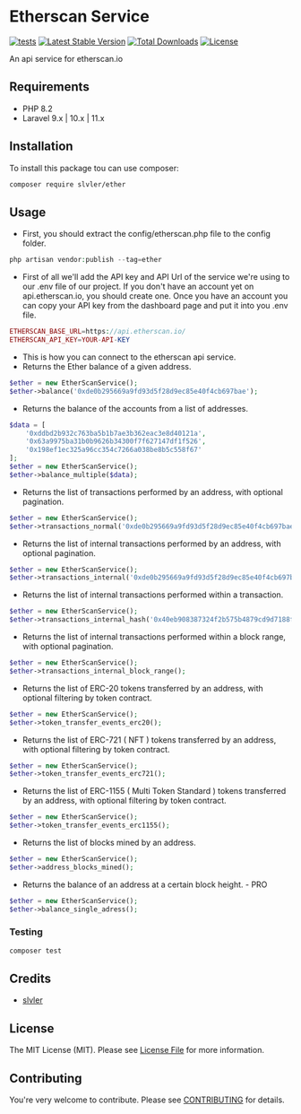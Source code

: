 # Etherscan Service
[![tests](https://github.com/slvler/etherscan-service/actions/workflows/tests.yml/badge.svg)](https://github.com/slvler/etherscan-service/actions/workflows/tests.yml)
[![Latest Stable Version](https://img.shields.io/packagist/v/slvler/ether.svg)](https://packagist.org/packages/slvler/ether)
[![Total Downloads](https://poser.pugx.org/slvler/ether/downloads)](https://packagist.org/packages/slvler/ether)
[![License](https://poser.pugx.org/slvler/ether/license)](https://packagist.org/packages/slvler/ether)

An api service for etherscan.io

## Requirements
- PHP 8.2
- Laravel 9.x | 10.x | 11.x

## Installation
To install this package tou can use composer:
```bash
composer require slvler/ether
```

## Usage
- First, you should extract the config/etherscan.php file to the config folder. 
```php
php artisan vendor:publish --tag=ether
```
- First of all we'll add the API key and API Url of the service we're using to our .env file of our project. If you don't have an account yet on api.etherscan.io, you should create one. Once you have an account you can copy your API key from the dashboard page and put it into you .env file.
```php
ETHERSCAN_BASE_URL=https://api.etherscan.io/
ETHERSCAN_API_KEY=YOUR-API-KEY
```
- This is how you can connect to the etherscan api service.
- Returns the Ether balance of a given address.
```php
$ether = new EtherScanService();
$ether->balance('0xde0b295669a9fd93d5f28d9ec85e40f4cb697bae');
```
- Returns the balance of the accounts from a list of addresses.
```php
$data = [ 
    '0xddbd2b932c763ba5b1b7ae3b362eac3e8d40121a',
    '0x63a9975ba31b0b9626b34300f7f627147df1f526',
    '0x198ef1ec325a96cc354c7266a038be8b5c558f67'
];
$ether = new EtherScanService();
$ether->balance_multiple($data);
```
- Returns the list of transactions performed by an address, with optional pagination.
```php
$ether = new EtherScanService();
$ether->transactions_normal('0xde0b295669a9fd93d5f28d9ec85e40f4cb697bae');
```
- Returns the list of internal transactions performed by an address, with optional pagination.
```php
$ether = new EtherScanService();
$ether->transactions_internal('0xde0b295669a9fd93d5f28d9ec85e40f4cb697bae');
```
- Returns the list of internal transactions performed within a transaction.
```php
$ether = new EtherScanService();
$ether->transactions_internal_hash('0x40eb908387324f2b575b4879cd9d7188f69c8fc9d87c901b9e2daaea4b442170');
```
- Returns the list of internal transactions performed within a block range, with optional pagination.
```php
$ether = new EtherScanService();
$ether->transactions_internal_block_range();
```
- Returns the list of ERC-20 tokens transferred by an address, with optional filtering by token contract.
```php
$ether = new EtherScanService();
$ether->token_transfer_events_erc20();
```
- Returns the list of ERC-721 ( NFT ) tokens transferred by an address, with optional filtering by token contract.
```php
$ether = new EtherScanService();
$ether->token_transfer_events_erc721();
```
- Returns the list of ERC-1155 ( Multi Token Standard ) tokens transferred by an address, with optional filtering by token contract.
```php
$ether = new EtherScanService();
$ether->token_transfer_events_erc1155();
```
- Returns the list of blocks mined by an address.
```php
$ether = new EtherScanService();
$ether->address_blocks_mined();
```
- Returns the balance of an address at a certain block height. - PRO
```php
$ether = new EtherScanService();
$ether->balance_single_adress();
```

### Testing
```bash
composer test
```

## Credits
- [slvler](https://github.com/slvler)

## License
The MIT License (MIT). Please see [License File](https://github.com/slvler/etherscan-service/blob/main/LICENSE.md) for more information.

## Contributing
You're very welcome to contribute.
Please see [CONTRIBUTING](https://github.com/slvler/etherscan-service/blob/main/CONTRIBUTING.md) for details.